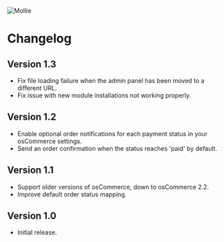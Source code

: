 ![Mollie](https://www.mollie.nl/files/Mollie-Logo-Style-Small.png)


# Changelog #

## Version 1.3 ##

+ Fix file loading failure when the admin panel has been moved to a different URL.
+ Fix issue with new module installations not working properly.

## Version 1.2 ##

+ Enable optional order notifications for each payment status in your osCommerce settings.
+ Send an order confirmation when the status reaches 'paid' by default.

## Version 1.1 ##

+ Support older versions of osCommerce, down to osCommerce 2.2.
+ Improve default order status mapping.

## Version 1.0 ##

+ Initial release.
